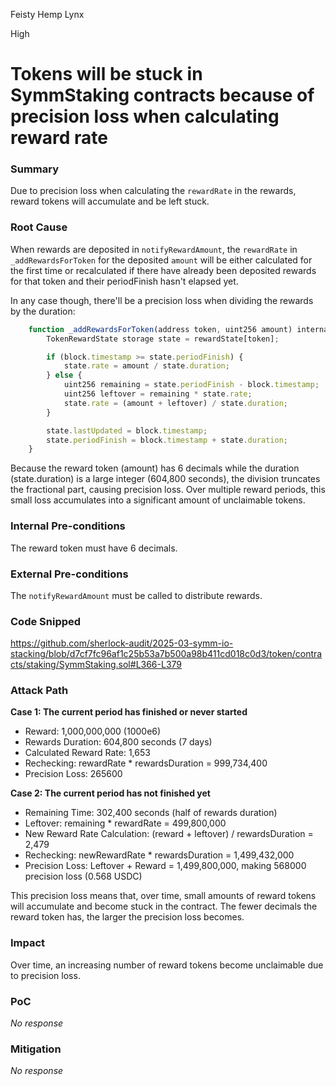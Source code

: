 Feisty Hemp Lynx

High

# Tokens will be stuck in SymmStaking contracts because of precision loss when calculating reward rate

### Summary

Due to precision loss when calculating the `rewardRate` in the rewards, reward tokens will accumulate and be left stuck.

### Root Cause

When rewards are deposited in `notifyRewardAmount`, the `rewardRate` in `_addRewardsForToken`  for the deposited `amount` will be either calculated for the first time or recalculated if there have already been deposited rewards for that token and their periodFinish hasn't elapsed yet.

In any case though, there'll be a precision loss when dividing the rewards by the duration:
```js
	function _addRewardsForToken(address token, uint256 amount) internal {
		TokenRewardState storage state = rewardState[token];

		if (block.timestamp >= state.periodFinish) {
			state.rate = amount / state.duration; 
		} else {
			uint256 remaining = state.periodFinish - block.timestamp; 
			uint256 leftover = remaining * state.rate; 
			state.rate = (amount + leftover) / state.duration;
		}

		state.lastUpdated = block.timestamp;
		state.periodFinish = block.timestamp + state.duration;
	}
```
Because the reward token (amount) has 6 decimals while the duration (state.duration) is a large integer (604,800 seconds), the division truncates the fractional part, causing precision loss. Over multiple reward periods, this small loss accumulates into a significant amount of unclaimable tokens.


### Internal Pre-conditions

The reward token must have 6 decimals.


### External Pre-conditions

The `notifyRewardAmount` must be called to distribute rewards.

### Code Snipped 
https://github.com/sherlock-audit/2025-03-symm-io-stacking/blob/d7cf7fc96af1c25b53a7b500a98b411cd018c0d3/token/contracts/staking/SymmStaking.sol#L366-L379

### Attack Path

**Case 1: The current period has finished or never started**
- Reward: 1,000,000,000 (1000e6)
- Rewards Duration: 604,800 seconds (7 days)
- Calculated Reward Rate: 1,653
- Rechecking: rewardRate * rewardsDuration = 999,734,400
- Precision Loss: 265600 

**Case 2: The current period has not finished yet**
- Remaining Time: 302,400 seconds (half of rewards duration)
- Leftover: remaining * rewardRate = 499,800,000
- New Reward Rate Calculation: (reward + leftover) / rewardsDuration = 2,479
- Rechecking: newRewardRate * rewardsDuration = 1,499,432,000
- Precision Loss: Leftover + Reward = 1,499,800,000, making 568000 precision loss (0.568 USDC)


This precision loss means that, over time, small amounts of reward tokens will accumulate and become stuck in the contract. The fewer decimals the reward token has, the larger the precision loss becomes.

### Impact

Over time, an increasing number of reward tokens become unclaimable due to precision loss.

### PoC

_No response_

### Mitigation

_No response_